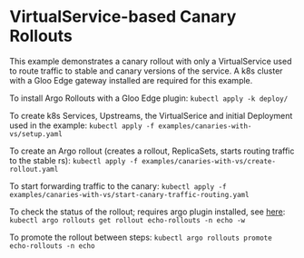 # VirtualService-based Canary Rollouts
This example demonstrates a canary rollout with only a VirtualService used to route traffic to stable and canary versions of the service. A k8s cluster with a Gloo Edge gateway installed are required for this example.

To install Argo Rollouts with a Gloo Edge plugin:
```kubectl apply -k deploy/```

To create k8s Services, Upstreams, the VirtualSerice and initial Deployment used in the example:
```kubectl apply -f examples/canaries-with-vs/setup.yaml```

To create an Argo rollout (creates a rollout, ReplicaSets, starts routing traffic to the stable rs):
```kubectl apply -f examples/canaries-with-vs/create-rollout.yaml```

To start forwarding traffic to the canary:
```kubectl apply -f examples/canaries-with-vs/start-canary-traffic-routing.yaml```

To check the status of the rollout; requires argo plugin installed, see [here](https://github.com/argoproj/argo-rollouts/blob/master/docs/installation.md#kubectl-plugin-installation):
```kubectl argo rollouts get rollout echo-rollouts -n echo -w```

To promote the rollout between steps:
```kubectl argo rollouts promote echo-rollouts -n echo```
